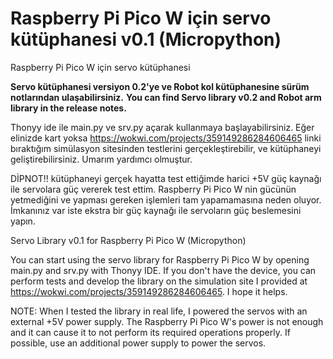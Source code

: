 # Raspberry Pi Pico W için servo kütüphanesi v0.1 (Micropython)
Raspberry Pi Pico W için servo kütüphanesi

**Servo kütüphanesi versiyon 0.2'ye ve Robot kol kütüphanesine sürüm notlarından ulaşabilirsiniz.**
**You can find Servo library v0.2 and Robot arm library in the release notes.**

Thonyy ide ile main.py ve srv.py açarak kullanmaya başlayabilirsiniz. Eğer elinizde kart yoksa https://wokwi.com/projects/359149286284606465 linki bıraktığım simülasyon sitesinden testlerini gerçekleştirebilir, ve kütüphaneyi geliştirebilirsiniz. Umarım yardımcı olmuştur.

DİPNOT!! kütüphaneyi gerçek hayatta test ettiğimde harici +5V güç kaynağı ile servolara güç vererek test ettim. Raspberry Pi Pico W nin gücünün yetmediğini ve yapması gereken işlemleri tam yapamamasına neden oluyor. İmkanınız var iste ekstra bir güç kaynağı ile servoların güç beslemesini yapın.

Servo Library v0.1 for Raspberry Pi Pico W (Micropython)

You can start using the servo library for Raspberry Pi Pico W by opening main.py and srv.py with Thonyy IDE. If you don't have the device, you can perform tests and develop the library on the simulation site I provided at https://wokwi.com/projects/359149286284606465. I hope it helps.

NOTE: When I tested the library in real life, I powered the servos with an external +5V power supply. The Raspberry Pi Pico W's power is not enough and it can cause it to not perform its required operations properly. If possible, use an additional power supply to power the servos.
